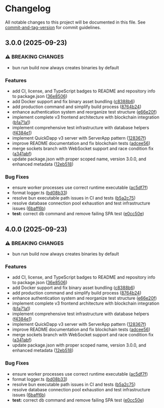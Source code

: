# Changelog

All notable changes to this project will be documented in this file. See [commit-and-tag-version](https://github.com/absolute-version/commit-and-tag-version) for commit guidelines.

## 3.0.0 (2025-09-23)


### ⚠ BREAKING CHANGES

* bun run build now always creates binaries by default

### Features

* add CI, license, and TypeScript badges to README and repository info to package.json ([36e8506](https://github.com/QuickDapp/QuickDapp/commit/36e850612515ebb8d91a029e10f17ae7f8b59ec1))
* add Docker support and fix binary asset bundling ([c8388b6](https://github.com/QuickDapp/QuickDapp/commit/c8388b635daa2cd278b208722bbd0901029730c0))
* add production command and simplify build process ([8764b24](https://github.com/QuickDapp/QuickDapp/commit/8764b24f05781c6d34a515bf08059f83593381aa))
* enhance authentication system and reorganize test structure ([e66e20f](https://github.com/QuickDapp/QuickDapp/commit/e66e20f639a058db066dee4f8b0bd80c63937c5a))
* implement complete v3 frontend architecture with blockchain integration ([b1a71a1](https://github.com/QuickDapp/QuickDapp/commit/b1a71a1bc0dbfbfe20d7d3f33038c3fbac64a188))
* implement comprehensive test infrastructure with database helpers ([f4384e1](https://github.com/QuickDapp/QuickDapp/commit/f4384e165557df671c426da2888803d3a6234479))
* implement QuickDapp v3 server with ServerApp pattern ([128367f](https://github.com/QuickDapp/QuickDapp/commit/128367fbac33badfe1bb40628fea0b7a46ce3484))
* improve README documentation and fix blockchain tests ([adcee56](https://github.com/QuickDapp/QuickDapp/commit/adcee561c76e5d59ae2f730931c505a3b5ad3ab8))
* merge sockets branch with WebSocket support and race condition fix ([a341abf](https://github.com/QuickDapp/QuickDapp/commit/a341abfe5f17e435bddc9b1a53585108177ab645))
* update package.json with proper scoped name, version 3.0.0, and enhanced metadata ([12eb518](https://github.com/QuickDapp/QuickDapp/commit/12eb518cf393a749fa1866aba20edecafeb2e31e))


### Bug Fixes

* ensure worker processes use correct runtime executable ([ac5df7f](https://github.com/QuickDapp/QuickDapp/commit/ac5df7fd881234cf663f95e3cc7d89bc92020666))
* format logger.ts ([bd08b33](https://github.com/QuickDapp/QuickDapp/commit/bd08b3376cecd6dbf51f0916f2addaffb8e914ba))
* resolve bun executable path issues in CI and tests ([b5a2c75](https://github.com/QuickDapp/QuickDapp/commit/b5a2c757b9c8b3392e084d14b7ce3e12cb5bd8b0))
* resolve database connection pool exhaustion and test infrastructure issues ([6baff6b](https://github.com/QuickDapp/QuickDapp/commit/6baff6b3f70cac6b684132b7666a0ae452c5dd94))
* **test:** correct db command and remove failing SPA test ([e0cc50e](https://github.com/QuickDapp/QuickDapp/commit/e0cc50ed968b24cb8b2bcd88b455c2f48d47ca29))

## 4.0.0 (2025-09-23)


### ⚠ BREAKING CHANGES

* bun run build now always creates binaries by default

### Features

* add CI, license, and TypeScript badges to README and repository info to package.json ([36e8506](https://github.com/QuickDapp/QuickDapp/commit/36e850612515ebb8d91a029e10f17ae7f8b59ec1))
* add Docker support and fix binary asset bundling ([c8388b6](https://github.com/QuickDapp/QuickDapp/commit/c8388b635daa2cd278b208722bbd0901029730c0))
* add production command and simplify build process ([8764b24](https://github.com/QuickDapp/QuickDapp/commit/8764b24f05781c6d34a515bf08059f83593381aa))
* enhance authentication system and reorganize test structure ([e66e20f](https://github.com/QuickDapp/QuickDapp/commit/e66e20f639a058db066dee4f8b0bd80c63937c5a))
* implement complete v3 frontend architecture with blockchain integration ([b1a71a1](https://github.com/QuickDapp/QuickDapp/commit/b1a71a1bc0dbfbfe20d7d3f33038c3fbac64a188))
* implement comprehensive test infrastructure with database helpers ([f4384e1](https://github.com/QuickDapp/QuickDapp/commit/f4384e165557df671c426da2888803d3a6234479))
* implement QuickDapp v3 server with ServerApp pattern ([128367f](https://github.com/QuickDapp/QuickDapp/commit/128367fbac33badfe1bb40628fea0b7a46ce3484))
* improve README documentation and fix blockchain tests ([adcee56](https://github.com/QuickDapp/QuickDapp/commit/adcee561c76e5d59ae2f730931c505a3b5ad3ab8))
* merge sockets branch with WebSocket support and race condition fix ([a341abf](https://github.com/QuickDapp/QuickDapp/commit/a341abfe5f17e435bddc9b1a53585108177ab645))
* update package.json with proper scoped name, version 3.0.0, and enhanced metadata ([12eb518](https://github.com/QuickDapp/QuickDapp/commit/12eb518cf393a749fa1866aba20edecafeb2e31e))


### Bug Fixes

* ensure worker processes use correct runtime executable ([ac5df7f](https://github.com/QuickDapp/QuickDapp/commit/ac5df7fd881234cf663f95e3cc7d89bc92020666))
* format logger.ts ([bd08b33](https://github.com/QuickDapp/QuickDapp/commit/bd08b3376cecd6dbf51f0916f2addaffb8e914ba))
* resolve bun executable path issues in CI and tests ([b5a2c75](https://github.com/QuickDapp/QuickDapp/commit/b5a2c757b9c8b3392e084d14b7ce3e12cb5bd8b0))
* resolve database connection pool exhaustion and test infrastructure issues ([6baff6b](https://github.com/QuickDapp/QuickDapp/commit/6baff6b3f70cac6b684132b7666a0ae452c5dd94))
* **test:** correct db command and remove failing SPA test ([e0cc50e](https://github.com/QuickDapp/QuickDapp/commit/e0cc50ed968b24cb8b2bcd88b455c2f48d47ca29))
